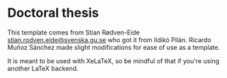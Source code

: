 # Doctoral thesis

This template comes from Stian Rødven-Eide <stian.rodven.eide@svenska.gu.se> who got it from Ildikó Pilán.
Ricardo Muñoz Sánchez made slight modifications for ease of use as a template.

It is meant to be used with XeLaTeX, so be mindful of that if you're using another LaTeX backend.